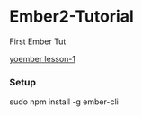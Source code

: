 # Ember2-Tutorial
First Ember Tut

[yoember lesson-1](http://yoember.com/#lesson-1)

### Setup

sudo npm install -g ember-cli 